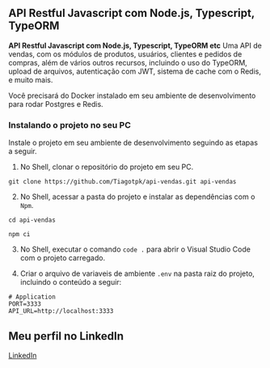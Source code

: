 
## API Restful Javascript com Node.js, Typescript, TypeORM 

**API Restful Javascript com Node.js, Typescript, TypeORM etc**
Uma API de vendas, com os módulos de produtos, usuários, clientes e pedidos de compras, além de vários outros recursos, incluindo o uso do TypeORM, upload de arquivos, autenticação com JWT, sistema de cache com o Redis, e muito mais.

Você precisará do Docker instalado em seu ambiente de desenvolvimento para rodar Postgres e Redis.


### Instalando o projeto no seu PC

Instale o projeto em seu ambiente de desenvolvimento seguindo as etapas a seguir.

1. No Shell, clonar o repositório do projeto em seu PC.

```shell
git clone https://github.com/Tiagotpk/api-vendas.git api-vendas
```

2. No Shell, acessar a pasta do projeto e instalar as dependências com o `Npm`.

```shell
cd api-vendas

npm ci
```

3. No Shell, executar o comando `code .` para abrir o Visual Studio Code com o projeto carregado.

4. Criar o arquivo de variaveis de ambiente `.env` na pasta raiz do projeto, incluindo o conteúdo a seguir:

```shell
# Application
PORT=3333
API_URL=http://localhost:3333
```
## Meu perfil no LinkedIn

[LinkedIn](https://www.linkedin.com/in/tiagotpk/)
